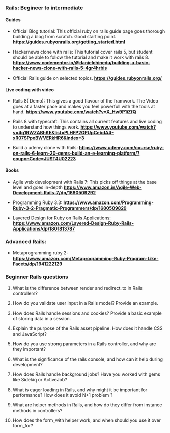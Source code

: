 
### Rails: Begineer to intermediate
#### Guides
- Official Blog tutorial: This official ruby on rails guide page goes thorough building a blog from scratch. Good starting point. **https://guides.rubyonrails.org/getting_started.html**

- Hackernews clone with rails: This tutorial cover rails 5, but student should be able to follow the tutorial and make it work with rails 8. **https://www.codementor.io/@danielchinedu/building-a-basic-hacker-news-clone-with-rails-5-4gr4hrbis**

-  Official Rails guide on selected topics. **https://guides.rubyonrails.org/**


#### Live coding with video
- Rails 8( Demo): This gives a good flavour of the framwork. The Video goes at a faster pace and makes you feel powerfull with the tools at hand.  **https://www.youtube.com/watch?v=X_Hw9P1iZfQ** 

- Rails 8 with typecraft: This contains all current features and live coding to understand how things work. **https://www.youtube.com/watch?v=4q1RWZABhKE&list=PLHFP2OPUpCebdA4-xR07SPpoBWVERkHR6&index=3** 

- Build a udemy clone with Rails: **https://www.udemy.com/course/ruby-on-rails-6-learn-20-gems-build-an-e-learning-platform/?couponCode=JUST4U02223**

#### Books 
- Agile web development with Rails 7: This picks off things at the base level and goes in-depth  **https://www.amazon.in/Agile-Web-Development-Rails-7/dp/1680509292** 

- Programming Ruby 3.3: **https://www.amazon.com/Programming-Ruby-3-2-Pragmatic-Programmers/dp/1680509829**  

- Layered Design for Ruby on Rails Applications: **https://www.amazon.com/Layered-Design-Ruby-Rails-Applications/dp/1801813787**


### Advanced Rails:
- Metaprogramming ruby 2: **https://www.amazon.com/Metaprogramming-Ruby-Program-Like-Facets/dp/1941222129**

### Beginner Rails questions 
1. What is the difference between render and redirect_to in Rails controllers?

2. How do you validate user input in a Rails model? Provide an example.

3. How does Rails handle sessions and cookies? Provide a basic example of storing data in a session.

4. Explain the purpose of the Rails asset pipeline. How does it handle CSS and JavaScript?

5. How do you use strong parameters in a Rails controller, and why are they important?

6. What is the significance of the rails console, and how can it help during development?

7. How does Rails handle background jobs? Have you worked with gems like Sidekiq or ActiveJob?

8. What is eager loading in Rails, and why might it be important for performance? How does it avoid N+1 problem ?

9. What are helper methods in Rails, and how do they differ from instance methods in controllers?

10. How does the form_with helper work, and when should you use it over form_for?